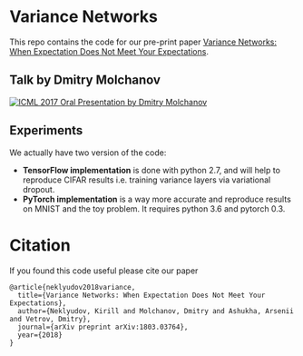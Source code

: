 # Variance Networks

This repo contains the code for our pre-print paper [Variance Networks: When Expectation Does Not Meet Your Expectations](https://arxiv.org/abs/1803.03764).

## Talk by Dmitry Molchanov

[![ICML 2017 Oral Presentation by Dmitry Molchanov](https://bayesgroup.github.io/images/vn.png)](https://youtu.be/KwfED-brvj8)

## Experiments

We actually have two version of the code:
- **TensorFlow implementation** is done with python 2.7, and will help to reproduce CIFAR results i.e. training variance layers via variational dropout.
- **PyTorch implementation** is a way more accurate and reproduce results on MNIST and the toy problem. It requires python 3.6 and pytorch 0.3.

# Citation

If you found this code useful please cite our paper

```
@article{neklyudov2018variance,
  title={Variance Networks: When Expectation Does Not Meet Your Expectations},
  author={Neklyudov, Kirill and Molchanov, Dmitry and Ashukha, Arsenii and Vetrov, Dmitry},
  journal={arXiv preprint arXiv:1803.03764},
  year={2018}
}
```